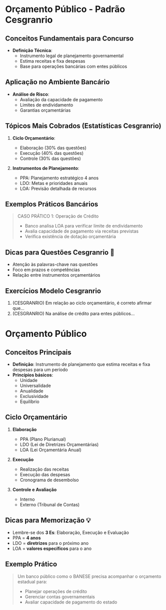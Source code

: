 # Orçamento Público - Padrão Cesgranrio

## Conceitos Fundamentais para Concurso

- **Definição Técnica**:
  - Instrumento legal de planejamento governamental
  - Estima receitas e fixa despesas
  - Base para operações bancárias com entes públicos

## Aplicação no Ambiente Bancário
- **Análise de Risco**:
  - Avaliação da capacidade de pagamento
  - Limites de endividamento
  - Garantias orçamentárias

## Tópicos Mais Cobrados (Estatísticas Cesgranrio)

1. **Ciclo Orçamentário**:
   - Elaboração (30% das questões)
   - Execução (40% das questões)
   - Controle (30% das questões)

2. **Instrumentos de Planejamento**:
   - PPA: Planejamento estratégico 4 anos
   - LDO: Metas e prioridades anuais
   - LOA: Previsão detalhada de recursos

## Exemplos Práticos Bancários

> CASO PRÁTICO 1: Operação de Crédito
> - Banco analisa LOA para verificar limite de endividamento
> - Avalia capacidade de pagamento via receitas previstas
> - Verifica existência de dotação orçamentária

## Dicas para Questões Cesgranrio 📝

- Atenção às palavras-chave nas questões
- Foco em prazos e competências
- Relação entre instrumentos orçamentários

## Exercícios Modelo Cesgranrio

1. (CESGRANRIO) Em relação ao ciclo orçamentário, é correto afirmar que...
2. (CESGRANRIO) Na análise de crédito para entes públicos...

# Orçamento Público

## Conceitos Principais

- **Definição**: Instrumento de planejamento que estima receitas e fixa despesas para um período
- **Princípios básicos**:
  - Unidade
  - Universalidade
  - Anualidade
  - Exclusividade
  - Equilíbrio

## Ciclo Orçamentário

1. **Elaboração**
   - PPA (Plano Plurianual)
   - LDO (Lei de Diretrizes Orçamentárias)
   - LOA (Lei Orçamentária Anual)

2. **Execução**
   - Realização das receitas
   - Execução das despesas
   - Cronograma de desembolso

3. **Controle e Avaliação**
   - Interno
   - Externo (Tribunal de Contas)

## Dicas para Memorização 💡

- Lembre-se dos **3 Es**: Elaboração, Execução e Evaluação
- PPA = **4 anos**
- LDO = **diretrizes** para o próximo ano
- LOA = **valores específicos** para o ano

## Exemplo Prático

> Um banco público como o BANESE precisa acompanhar o orçamento estadual para:
> - Planejar operações de crédito
> - Gerenciar contas governamentais
> - Avaliar capacidade de pagamento do estado